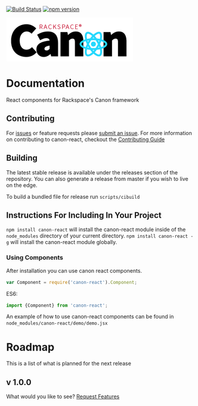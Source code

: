 [![Build Status](https://travis-ci.org/rackerlabs/canon-react.svg)](https://travis-ci.org/rackerlabs/canon-react)
[![npm version](https://badge.fury.io/js/canon-react.svg)](http://badge.fury.io/js/canon-react)

![canon-react-logo](images/canon_react_logo.png)
# Documentation

React components for Rackspace's Canon framework

## Contributing
For [issues](https://github.com/rackerlabs/canon-react/issues) or feature requests please [submit an issue](https://github.com/rackerlabs/canon-react/issues/new). For more information on contributing to canon-react, checkout the [Contributing Guide](CONTRIBUTING.md)

## Building
The latest stable release is available under the releases section of the repository. You can also generate a release from master if you wish to live on the edge.

To build a bundled file for release run `scripts/cibuild`

## Instructions For Including In Your Project
`npm install canon-react` will install the canon-react module inside of the `node_modules` directory of your current directory. `npm install canon-react -g` will install the canon-react module globally.

### Using Components
After installation you can use canon react components.

```javascript
var Component = require('canon-react').Component;
```

ES6:

```javascript
import {Component} from 'canon-react';
```

An example of how to use canon-react components can be found in `node_modules/canon-react/demo/demo.jsx`

# Roadmap
This is a list of what is planned for the next release
## v 1.0.0
What would you like to see? [Request Features](https://github.com/rackerlabs/canon-react/issues/new)
